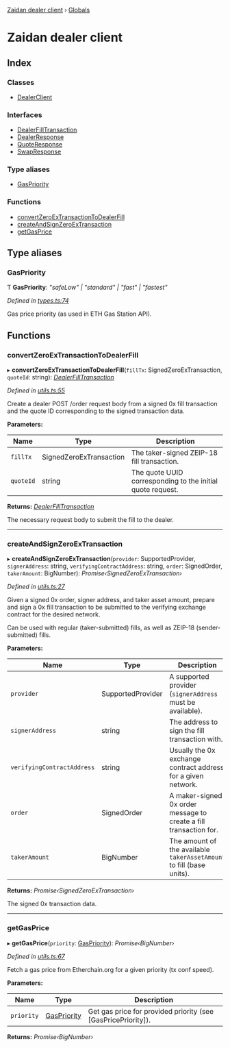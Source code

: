 [Zaidan dealer client](README.md) › [Globals](globals.md)

# Zaidan dealer client


## Index

### Classes

* [DealerClient](classes/dealerclient.md)

### Interfaces

* [DealerFillTransaction](interfaces/dealerfilltransaction.md)
* [DealerResponse](interfaces/dealerresponse.md)
* [QuoteResponse](interfaces/quoteresponse.md)
* [SwapResponse](interfaces/swapresponse.md)

### Type aliases

* [GasPriority](globals.md#gaspriority)

### Functions

* [convertZeroExTransactionToDealerFill](globals.md#convertzeroextransactiontodealerfill)
* [createAndSignZeroExTransaction](globals.md#createandsignzeroextransaction)
* [getGasPrice](globals.md#getgasprice)

## Type aliases

###  GasPriority

Ƭ **GasPriority**: *"safeLow" | "standard" | "fast" | "fastest"*

*Defined in [types.ts:74](https://github.com/ParadigmFoundation/zaidan-dealer-client/blob/df02572/src/types.ts#L74)*

Gas price priority (as used in ETH Gas Station API).

## Functions

###  convertZeroExTransactionToDealerFill

▸ **convertZeroExTransactionToDealerFill**(`fillTx`: SignedZeroExTransaction, `quoteId`: string): *[DealerFillTransaction](interfaces/dealerfilltransaction.md)*

*Defined in [utils.ts:55](https://github.com/ParadigmFoundation/zaidan-dealer-client/blob/df02572/src/utils.ts#L55)*

Create a dealer POST /order request body from a signed 0x fill transaction and
the quote ID corresponding to the signed transaction data.

**Parameters:**

Name | Type | Description |
------ | ------ | ------ |
`fillTx` | SignedZeroExTransaction | The taker-signed ZEIP-18 fill transaction. |
`quoteId` | string | The quote UUID corresponding to the initial quote request. |

**Returns:** *[DealerFillTransaction](interfaces/dealerfilltransaction.md)*

The necessary request body to submit the fill to the dealer.

___

###  createAndSignZeroExTransaction

▸ **createAndSignZeroExTransaction**(`provider`: SupportedProvider, `signerAddress`: string, `verifyingContractAddress`: string, `order`: SignedOrder, `takerAmount`: BigNumber): *Promise‹SignedZeroExTransaction›*

*Defined in [utils.ts:27](https://github.com/ParadigmFoundation/zaidan-dealer-client/blob/df02572/src/utils.ts#L27)*

Given a signed 0x order, signer address, and taker asset amount, prepare and
sign a 0x fill transaction to be submitted to the verifying exchange contract
for the desired network.

Can be used with regular (taker-submitted) fills, as well as ZEIP-18 (sender-
submitted) fills.

**Parameters:**

Name | Type | Description |
------ | ------ | ------ |
`provider` | SupportedProvider | A supported provider (`signerAddress` must be available). |
`signerAddress` | string | The address to sign the fill transaction with. |
`verifyingContractAddress` | string | Usually the 0x exchange contract address for a given network. |
`order` | SignedOrder | A maker-signed 0x order message to create a fill transaction for. |
`takerAmount` | BigNumber | The amount of the available `takerAssetAmount` to fill (base units). |

**Returns:** *Promise‹SignedZeroExTransaction›*

The signed 0x transaction data.

___

###  getGasPrice

▸ **getGasPrice**(`priority`: [GasPriority](globals.md#gaspriority)): *Promise‹BigNumber›*

*Defined in [utils.ts:67](https://github.com/ParadigmFoundation/zaidan-dealer-client/blob/df02572/src/utils.ts#L67)*

Fetch a gas price from Etherchain.org for a given priority (tx conf speed).

**Parameters:**

Name | Type | Description |
------ | ------ | ------ |
`priority` | [GasPriority](globals.md#gaspriority) | Get gas price for provided priority (see [GasPricePriority]).  |

**Returns:** *Promise‹BigNumber›*